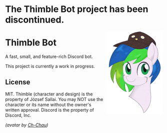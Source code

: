 # The Thimble Bot project has been discontinued.

<img src="assets/avatar.png" align="right" width="180px"> <h1>Thimble Bot</h1>

A fast, small, and feature-rich Discord bot.

This project is currently a work in progress.

## License

MIT. Thimble (character and design) is the property of József Sallai. You may
NOT use the character or its name without the owner's written approval. Discord
is the property of Discord, Inc.

*(avatar by [Ch-Chau](https://www.deviantart.com/ch-chau/))*
